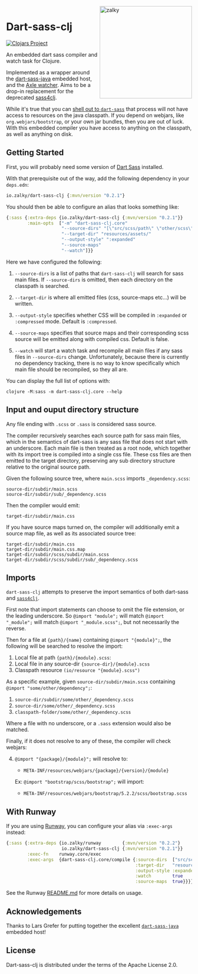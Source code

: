 <img src="https://i.imgur.com/GH71uSi.png" title="zalky" align="right" width="250"/>

# Dart-sass-clj

[![Clojars Project](https://img.shields.io/clojars/v/io.zalky/dart-sass-clj?labelColor=blue&color=green&style=flat-square&logo=clojure&logoColor=fff)](https://clojars.org/io.zalky/dart-sass-clj)

An embedded dart sass compiler and watch task for Clojure.

Implemented as a wrapper around the
[dart-sass-java](https://github.com/larsgrefer/dart-sass-java)
embedded host, and the [Axle
watcher](https://github.com/zalky/axle). Aims to be a drop-in
replacement for the deprecated
[sass4clj](https://github.com/Deraen/sass4clj).

While it's true that you can [shell out to
`dart-sass`](https://gist.github.com/Deraen/695c94848d3ee05990239d403f7fe733)
that process will not have access to resources on the java
classpath. If you depend on webjars, like `org.webjars/bootstrap`, or
your own jar bundles, then you are out of luck. With this embedded
compiler you have access to anything on the classpath, as well as
anything on disk.

## Getting Started

First, you will probably need some version of [Dart
Sass](https://sass-lang.com/dart-sass) installed.

With that prerequisite out of the way, add the following dependency in
your `deps.edn`:

```clj
io.zalky/dart-sass-clj {:mvn/version "0.2.1"}
```

You should then be able to configure an alias that looks something
like:

```clj
{:sass {:extra-deps {io.zalky/dart-sass-clj {:mvn/version "0.2.1"}}
        :main-opts  ["-m" "dart-sass-clj.core"
                     "--source-dirs" "[\"src/scss/path\" \"other/scss\"]"
                     "--target-dir" "resources/assets/"
                     "--output-style" ":expanded"
                     "--source-maps"
                     "--watch"]}}
```

Here we have configured the following:

1. `--source-dirs` is a list of paths that `dart-sass-clj` will search
   for sass main files. If `--source-dirs` is omitted, then each
   directory on the classpath is searched.

2. `--target-dir` is where all emitted files (css, source-maps etc...)
   will be written.

3. `--output-style` specifies whether CSS will be compiled in
   `:expanded` or `:compressed` mode. Default is `:compressed`.

4. `--source-maps` specifies that source maps and their corresponding
   scss source will be emitted along with compiled css. Default is
   false.

5. `--watch` will start a watch task and recompile all main files if
   any sass files in `--source-dirs` change. Unfortunately, because
   there is currently no dependency tracking, there is no way to know
   specifically which main file should be recompiled, so they all are.

You can display the full list of options with:

```
clojure -M:sass -m dart-sass-clj.core --help
```

## Input and ouput directory structure

Any file ending with `.scss` or `.sass` is considered sass source.

The compiler recursively searches each source path for sass main
files, which in the semantics of dart-sass is any sass file that does
not start with an underscore. Each main file is then treated as a root
node, which together with its import tree is compiled into a single
css file. These css files are then emitted to the target directory,
preserving any sub directory structure relative to the original source
path.

Given the following source tree, where `main.scss` imports
`_dependency.scss`:

```
source-dir/subdir/main.scss
source-dir/subdir/sub/_dependency.scss
```

Then the compiler would emit:

```
target-dir/subdir/main.css
```

If you have source maps turned on, the compiler will additionally emit
a source map file, as well as its associated source tree:

```
target-dir/subdir/main.css
target-dir/subdir/main.css.map
target-dir/subdir/scss/subdir/main.scss
target-dir/subdir/scss/subdir/sub/_dependency.scss
```

## Imports

`dart-sass-clj` attempts to preserve the import semantics of both
dart-sass and
[`sass4clj`](https://github.com/Deraen/sass4clj#import-load-order).

First note that import statements can choose to omit the file
extension, or the leading underscore. So `@import "module";` will
match `@import "_module";` will match `@import
"_module.scss";`, but not necessarily the reverse.

Then for a file at `{path}/{name}` containing `@import "{module}";`,
the following will be searched to resolve the import:

1. Local file at path `{path}/{module}.scss`:
2. Local file in any source-dir `{source-dir}/{module}.scss`
3. Classpath resource `(io/resource "{module}.scss")`

As a specific example, given `source-dir/subdir/main.scss` containing `@import
"some/other/dependency";`:

1. `source-dir/subdir/some/other/_dependency.scss`
2. `source-dir/some/other/_dependency.scss`
3. `classpath-folder/some/other/_dependency.scss`

Where a file with no underscore, or a `.sass` extension would also be
matched.

Finally, if it does not resolve to any of these, the compiler will
check webjars:

4. `@import "{package}/{module}";` will resolve to:
   - `META-INF/resources/webjars/{package}/{version}/{module}`

   Ex: `@import "bootstrap/scss/bootstrap";` will import:
   - `META-INF/resources/webjars/bootstrap/5.2.2/scss/bootstrap.scss`

## With Runway

If you are using [Runway](https://github.com/zalky/runway), you can
configure your alias via `:exec-args` instead:

```clj
{:sass {:extra-deps {io.zalky/runway        {:mvn/version "0.2.2"}
                     io.zalky/dart-sass-clj {:mvn/version "0.2.1"}}
        :exec-fn    runway.core/exec
        :exec-args  {dart-sass-clj.core/compile {:source-dirs  ["src/scss/"]
                                                 :target-dir   "resources/assets/"
                                                 :output-style :expanded
                                                 :watch        true
                                                 :source-maps  true}}}}
```

See the Runway
[README.md](https://github.com/zalky/runway/blob/master/README.md) for
more details on usage.

## Acknowledgements

Thanks to Lars Grefer for putting together the excellent
[`dart-sass-java`](https://github.com/larsgrefer/dart-sass-java)
embedded host!

## License

Dart-sass-clj is distributed under the terms of the Apache License 2.0.

